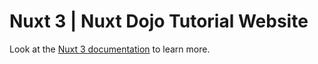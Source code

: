 # Nuxt 3 | Nuxt Dojo Tutorial Website

Look at the [Nuxt 3 documentation](https://nuxt.com/docs/getting-started/introduction) to learn more.
